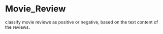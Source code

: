 # Movie_Review
classify movie reviews as positive or negative, based on the text content of the reviews. 
